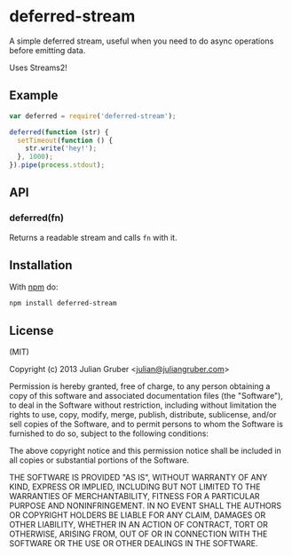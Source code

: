 
# deferred-stream

A simple deferred stream, useful when you need to do async operations before
emitting data.

Uses Streams2!

## Example

```js
var deferred = require('deferred-stream');

deferred(function (str) {
  setTimeout(function () {
    str.write('hey!');
  }, 1000);
}).pipe(process.stdout);
```

## API

### deferred(fn)

Returns a readable stream and calls `fn` with it.

## Installation

With [npm](https://npmjs.org) do:

```bash
npm install deferred-stream
```

## License

(MIT)

Copyright (c) 2013 Julian Gruber &lt;julian@juliangruber.com&gt;

Permission is hereby granted, free of charge, to any person obtaining a copy of
this software and associated documentation files (the "Software"), to deal in
the Software without restriction, including without limitation the rights to
use, copy, modify, merge, publish, distribute, sublicense, and/or sell copies
of the Software, and to permit persons to whom the Software is furnished to do
so, subject to the following conditions:

The above copyright notice and this permission notice shall be included in all
copies or substantial portions of the Software.

THE SOFTWARE IS PROVIDED "AS IS", WITHOUT WARRANTY OF ANY KIND, EXPRESS OR
IMPLIED, INCLUDING BUT NOT LIMITED TO THE WARRANTIES OF MERCHANTABILITY,
FITNESS FOR A PARTICULAR PURPOSE AND NONINFRINGEMENT. IN NO EVENT SHALL THE
AUTHORS OR COPYRIGHT HOLDERS BE LIABLE FOR ANY CLAIM, DAMAGES OR OTHER
LIABILITY, WHETHER IN AN ACTION OF CONTRACT, TORT OR OTHERWISE, ARISING FROM,
OUT OF OR IN CONNECTION WITH THE SOFTWARE OR THE USE OR OTHER DEALINGS IN THE
SOFTWARE.
